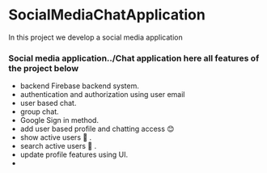 # SocialMediaChatApplication
In this project we develop a social media application
### Social media application../Chat application here all features of the project below
- backend Firebase backend system.
- authentication and authorization using user email
- user based chat.
- group chat.
- Google Sign in method.
- add user based profile and chatting access 😊
- show active users 👤 .
- search active users 👥 .
- update profile  features using UI.
- 
